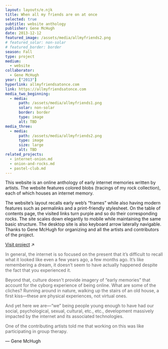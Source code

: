 ```yaml
---
layout: layouts/e.njk
title: When all my friends are on at once
selected: true
subtitle: website anthology
publisher: Gene McHugh
date: 2013-12-12
featured_image: /assets/media/allmyfriends2.png
# featured_solar: non-solar
# featured_border: border
season: Fall
type: project
medium:
  - website
collaborator:
  - Gene McHugh
year: ["2013"]
hyperlink: allmyfriendsatonce.com
link: https://allmyfriendsatonce.com
media_two_beginning:
  - media:
      path: /assets/media/allmyfriends1.png
      solar: non-solar
      border: border
      type: image
      alt: TBD
media_three:
  - media:
      path: /assets/media/allmyfriends2.png
      type: image
      size: large
      alt: TBD
related_projects:
  - internet-onion.md
  - onion-and-rocks.md
  - pastel-club.md
---
```


This website is an online anthology of early internet memories written by artists. The website features colored blobs (tracings of my rock collection), each of which houses an internet memory.

The website’s layout recalls early web’s “frames” while also having modern features such as permalinks and a print-friendly stylesheet. On the table of contents page, the visited links turn purple and so do their corresponding rocks. The site scales down elegantly to mobile while maintaining the same basic structure. The desktop site is also keyboard arrow laterally navigable. <!-- The nav has been called “Joan-Miro's-garden-path” on Twitter. The site was posted to “Internet is Beautiful” subreddit by user gentlebot. --> Thanks to Gene McHugh for organizing and all the artists and contributors of the project.

<a href="http://allmyfriendsatonce.com" target="_blank">Visit project</a> ↗

<div class="small-text">

<blockquote style="border: 0; padding: 0; margin: 0;">

In general, the internet is so focused on the present that it’s difficult to recall what it looked like even a few years ago, a few months ago. It’s like remembering a dream, it doesn’t seem to have actually happened despite the fact that you experienced it.

Beyond that, culture doesn't provide imagery of “early memories” that account for the cyborg experience of being online. What are some of the cliches? Running around in nature, walking up the stairs of an old house, a first kiss—these are physical experiences, not virtual ones.

And yet here we are—“we” being people young enough to have had our social, psychological, sexual, cultural, etc., etc., development massively impacted by the internet and its associated technologies.

One of the contributing artists told me that working on this was like participating in group therapy.

</blockquote>

— Gene McHugh

 </div>

